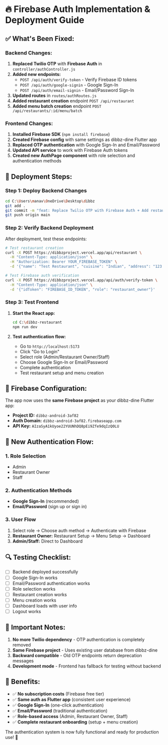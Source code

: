 # 🔥 Firebase Auth Implementation & Deployment Guide

## ✅ **What's Been Fixed:**

### **Backend Changes:**
1. **Replaced Twilio OTP** with **Firebase Auth** in `controller/authController.js`
2. **Added new endpoints:**
   - `POST /api/auth/verify-token` - Verify Firebase ID tokens
   - `POST /api/auth/google-signin` - Google Sign-In
   - `POST /api/auth/email-signin` - Email/Password Sign-In
3. **Updated routes** in `routes/authRoutes.js`
4. **Added restaurant creation** endpoint `POST /api/restaurant`
5. **Added menu batch creation** endpoint `POST /api/restaurants/:id/menu/batch`

### **Frontend Changes:**
1. **Installed Firebase SDK** (`npm install firebase`)
2. **Created Firebase config** with same settings as dibbz-dine Flutter app
3. **Replaced OTP authentication** with Google Sign-In and Email/Password
4. **Updated API service** to work with Firebase Auth tokens
5. **Created new AuthPage component** with role selection and authentication methods

## 🚀 **Deployment Steps:**

### **Step 1: Deploy Backend Changes**
```bash
cd C:\Users\manav\OneDrive\Desktop\dibbz
git add .
git commit -m "feat: Replace Twilio OTP with Firebase Auth + Add restaurant/menu endpoints"
git push origin main
```

### **Step 2: Verify Backend Deployment**
After deployment, test these endpoints:
```bash
# Test restaurant creation
curl -X POST https://dibbzproject.vercel.app/api/restaurant \
  -H "Content-Type: application/json" \
  -H "Authorization: Bearer YOUR_FIREBASE_TOKEN" \
  -d '{"name": "Test Restaurant", "cuisine": "Indian", "address": "123 Test St"}'

# Test Firebase auth verification
curl -X POST https://dibbzproject.vercel.app/api/auth/verify-token \
  -H "Content-Type: application/json" \
  -d '{"idToken": "FIREBASE_ID_TOKEN", "role": "restaurant_owner"}'
```

### **Step 3: Test Frontend**
1. **Start the React app:**
   ```bash
   cd C:\dibbz-restaurant
   npm run dev
   ```

2. **Test authentication flow:**
   - Go to `http://localhost:5173`
   - Click "Go to Login"
   - Select role (Admin/Restaurant Owner/Staff)
   - Choose Google Sign-In or Email/Password
   - Complete authentication
   - Test restaurant setup and menu creation

## 🔧 **Firebase Configuration:**

The app now uses the **same Firebase project** as your dibbz-dine Flutter app:
- **Project ID:** `dibbz-android-3af82`
- **Auth Domain:** `dibbz-android-3af82.firebaseapp.com`
- **API Key:** `AIzaSyA1kUyoe22YUUNhDQ8pEi9Zfe9dqIzQ0LU`

## 🎯 **New Authentication Flow:**

### **1. Role Selection**
- Admin
- Restaurant Owner  
- Staff

### **2. Authentication Methods**
- **Google Sign-In** (recommended)
- **Email/Password** (sign up or sign in)

### **3. User Flow**
1. Select role → Choose auth method → Authenticate with Firebase
2. **Restaurant Owner:** Restaurant Setup → Menu Setup → Dashboard
3. **Admin/Staff:** Direct to Dashboard

## 🔍 **Testing Checklist:**

- [ ] Backend deployed successfully
- [ ] Google Sign-In works
- [ ] Email/Password authentication works
- [ ] Role selection works
- [ ] Restaurant creation works
- [ ] Menu creation works
- [ ] Dashboard loads with user info
- [ ] Logout works

## 🚨 **Important Notes:**

1. **No more Twilio dependency** - OTP authentication is completely removed
2. **Same Firebase project** - Uses existing user database from dibbz-dine
3. **Backward compatible** - Old OTP endpoints return deprecation messages
4. **Development mode** - Frontend has fallback for testing without backend

## 🎉 **Benefits:**

- ✅ **No subscription costs** (Firebase free tier)
- ✅ **Same auth as Flutter app** (consistent user experience)
- ✅ **Google Sign-In** (one-click authentication)
- ✅ **Email/Password** (traditional authentication)
- ✅ **Role-based access** (Admin, Restaurant Owner, Staff)
- ✅ **Complete restaurant onboarding** (setup + menu creation)

The authentication system is now fully functional and ready for production use! 🚀
